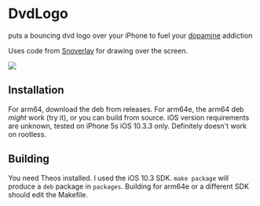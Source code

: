 # DvdLogo
puts a bouncing dvd logo over your iPhone to fuel your [dopamine](https://github.com/opa334/Dopamine) addiction

 Uses code from [Snoverlay](https://github.com/leftyfl1p/Snoverlay) for drawing over the screen.

 ![](demo.gif)
 
 ## Installation
 For arm64, download the deb from releases. For arm64e, the arm64 deb *might* work (try it), or you can build from source. iOS version requirements are unknown, tested on iPhone 5s iOS 10.3.3 only. Definitely doesn't work on rootless.

 ## Building
 You need Theos installed. I used the iOS 10.3 SDK. `make package` will produce a `deb` package in `packages`. Building for arm64e or a different SDK should edit the Makefile.
